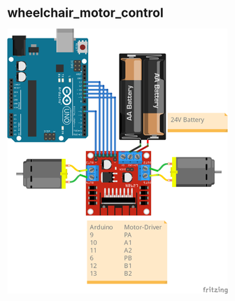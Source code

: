 # wheelchair_motor_control




![alt text](https://github.com/JosefGst/wheelchair_motor_control/blob/main/images/Connection_guide_bb.png)